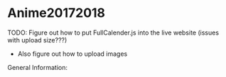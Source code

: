 # Anime20172018

TODO:
Figure out how to put FullCalender.js into the live website (issues with upload size???)
- Also figure out how to upload images

General Information:
